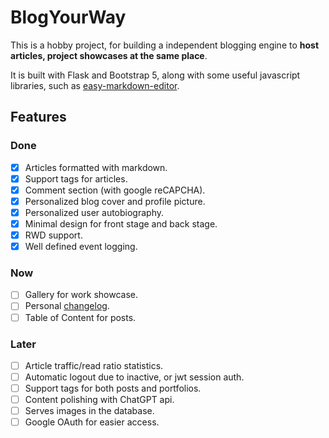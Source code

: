 # BlogYourWay

This is a hobby project, for building a independent blogging engine to **host articles, project showcases at the same place**.

It is built with Flask and Bootstrap 5, along with some useful javascript libraries, such as [easy-markdown-editor](https://github.com/Ionaru/easy-markdown-editor).

## Features

### Done

- [x] Articles formatted with markdown.
- [x] Support tags for articles.
- [x] Comment section (with google reCAPCHA).
- [x] Personalized blog cover and profile picture.
- [x] Personalized user autobiography.
- [x] Minimal design for front stage and back stage.
- [x] RWD support.
- [x] Well defined event logging.

### Now

- [ ] Gallery for work showcase.
- [ ] Personal [changelog](https://brianlovin.com/writing/make-a-personal-changelog).
- [ ] Table of Content for posts.

### Later

- [ ] Article traffic/read ratio statistics.
- [ ] Automatic logout due to inactive, or jwt session auth.
- [ ] Support tags for both posts and portfolios.
- [ ] Content polishing with ChatGPT api.
- [ ] Serves images in the database.
- [ ] Google OAuth for easier access.
